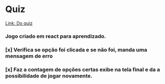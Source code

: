 # Quiz

[Link: Do quiz](https://maiconavila.github.io/quiz/)

### Jogo criado em react para aprendizado.

### [x] Verifica se opção foi clicada e se não foi, manda uma mensagem de erro
### [x] Faz a contagem de opções certas exibe na tela final e da a possibilidade de jogar novamente.